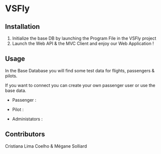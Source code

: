 # VSFly


## Installation
  1. Initialize the base DB by launching the Program File in the VSFly project
  2. Launch the Web API & the MVC Client and enjoy our Web Application !

## Usage

In the Base Database you will find some test data for flights, passengers & pilots.

If you want to connect you can create your own passenger user or use the base data.
* Passenger :

* Pilot :

* Administators : 

## Contributors
Cristiana Lima Coelho & Mégane Solliard


